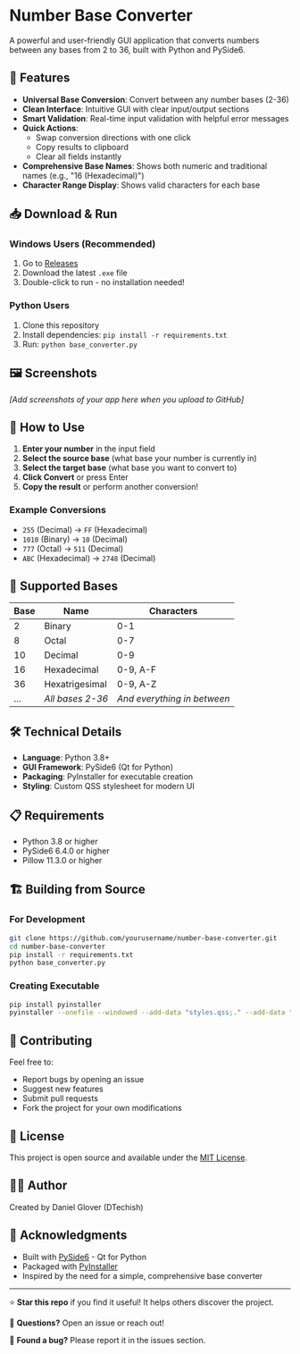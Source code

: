 # Number Base Converter

A powerful and user-friendly GUI application that converts numbers between any bases from 2 to 36, built with Python and PySide6.

## 🚀 Features

- **Universal Base Conversion**: Convert between any number bases (2-36)
- **Clean Interface**: Intuitive GUI with clear input/output sections
- **Smart Validation**: Real-time input validation with helpful error messages
- **Quick Actions**: 
  - Swap conversion directions with one click
  - Copy results to clipboard
  - Clear all fields instantly
- **Comprehensive Base Names**: Shows both numeric and traditional names (e.g., "16 (Hexadecimal)")
- **Character Range Display**: Shows valid characters for each base

## 📥 Download & Run

### Windows Users (Recommended)
1. Go to [Releases](../../releases)
2. Download the latest `.exe` file
3. Double-click to run - no installation needed!

### Python Users
1. Clone this repository
2. Install dependencies: `pip install -r requirements.txt`
3. Run: `python base_converter.py`

## 🖼️ Screenshots

*[Add screenshots of your app here when you upload to GitHub]*

## 🎯 How to Use

1. **Enter your number** in the input field
2. **Select the source base** (what base your number is currently in)
3. **Select the target base** (what base you want to convert to)
4. **Click Convert** or press Enter
5. **Copy the result** or perform another conversion!

### Example Conversions
- `255` (Decimal) → `FF` (Hexadecimal)
- `1010` (Binary) → `10` (Decimal)
- `777` (Octal) → `511` (Decimal)
- `ABC` (Hexadecimal) → `2748` (Decimal)

## 🔧 Supported Bases

| Base | Name | Characters |
|------|------|------------|
| 2 | Binary | 0-1 |
| 8 | Octal | 0-7 |
| 10 | Decimal | 0-9 |
| 16 | Hexadecimal | 0-9, A-F |
| 36 | Hexatrigesimal | 0-9, A-Z |
| ... | *All bases 2-36* | *And everything in between* |

## 🛠️ Technical Details

- **Language**: Python 3.8+
- **GUI Framework**: PySide6 (Qt for Python)
- **Packaging**: PyInstaller for executable creation
- **Styling**: Custom QSS stylesheet for modern UI

## 📋 Requirements

- Python 3.8 or higher
- PySide6 6.4.0 or higher
- Pillow 11.3.0 or higher

## 🏗️ Building from Source

### For Development
```bash
git clone https://github.com/yourusername/number-base-converter.git
cd number-base-converter
pip install -r requirements.txt
python base_converter.py
```

### Creating Executable
```bash
pip install pyinstaller
pyinstaller --onefile --windowed --add-data "styles.qss;." --add-data "icon.png;." --icon="icon.png" base_converter.py
```

## 🤝 Contributing

Feel free to:
- Report bugs by opening an issue
- Suggest new features
- Submit pull requests
- Fork the project for your own modifications

## 📝 License

This project is open source and available under the [MIT License](LICENSE).

## 👨‍💻 Author

Created by Daniel Glover (DTechish)

## 🙏 Acknowledgments

- Built with [PySide6](https://doc.qt.io/qtforpython/) - Qt for Python
- Packaged with [PyInstaller](https://pyinstaller.org/)
- Inspired by the need for a simple, comprehensive base converter

---

⭐ **Star this repo** if you find it useful! It helps others discover the project.

💬 **Questions?** Open an issue or reach out!

🐛 **Found a bug?** Please report it in the issues section.
